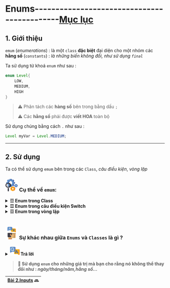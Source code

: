 # Enums--------------------------------------------[Mục lục](https://github.com/Zenfection/Java)

## 1. Giới thiệu

`emum` (*enumerations*) : là một `class` **đặc biệt** đại diện cho một nhóm các **hằng số** (`constants`) : *là những biến không đổi, như sử dụng `final`*

Ta sử dụng từ khoá `enum` như sau : 

```java
enum Level{
    LOW,
    MEDIUM,
    HIGH
}
```

> ⚠️ Phân tách các **hàng số** bên trong bằng dấu `;`
> 
> ⚠️ Các **hằng số** phải được **viết HOA** toàn bộ

Sử dụng chúng bằng cách `.` như sau : 

```java
Level myVar = Level.MEDIUM;
```

---

## 2. Sử dụng

Ta có thể sử dụng `emum` bên trong các `Class`, *câu điều kiện*, *vòng lặp* 

### ![ithubusercontent.com/Zenfection/Image/master/2021/02/02-11-21-10-Assignment.png](https://raw.githubusercontent.com/Zenfection/Image/master/2021/02/02-11-05-59-Know%20How.png) Cụ thể về `emum`:

<details>
<summary><b>☲ Enum trong Class</b></summary>

<br>

Bạn có thể sử dụng `enum` bên trong một `class` như sau : 

```java
public Main{
    enum HocLuc{
        YEU,
        TRUNGBINH,
        GIOI
    }

    public static void main(String[] args){
        Level xepLoai = HocLuc.TRUNGBINH;
        System.out.println(xepLoai);
    }
}
// output : TRUNGBINH
```

</details>

<details>
<summary><b>☲ Enum trong câu điều kiện Switch</b></summary>

<br>

`Enum` thường được sử dụng trong câu điều kiện `Switch` để kiểm tra giá trị tương đương, như sau: 

```java
enum HocLuc{
    YEU,
    TRUNGBINH,
    GIOI
}

public Main{
    public static void main(String[] args){
        Level xepLoai = HocLuc.TRUNGBINH;

        switch(xepLoai){
            case YEU:
                System.out.println("Xếp loại yếu");
                break;
            case TRUNGBINH:
                System.out.println("Xếp loại trung bình");
                break;
            case GIOI:
                System.out.println("Xếp loại giỏi");
                break;
        }
    }
}
// output : Xếp loại trung bình
```

</details>

<details>
<summary><b>☲ Enum trong vòng lặp</b></summary>

<br>

`enum` có phương thức `values()`, nó sẽ trả về mạng các hằng số `enum`, như sau : 

```java
public class Demo{
    enum HocLuc{
        YEU,
        TRUNGBINH,
        GIOI
    }
    public static void main(String[] args) {
        for (HocLuc xepLoai : HocLuc.values()) {
            System.out.println(xepLoai);
        }
    }
}
/* YEU
   TRUNGBINH
   GIOI      */
```

> 💡 Có thể dùng vòng lặp trên để duyệt ra các hằng số trong `enum` 

</details>

<br>

### ![Language Learningpng](https://raw.githubusercontent.com/Zenfection/Image/master/2021/02/02-14-14-12-Language%20Learning.png) Sự khác nhau giữa `Enums` và `Classes` là gì ?

<details>
<summary><b><img src="https://raw.githubusercontent.com/Zenfection/Image/master/2021/02/01-13-25-05-Questions%20And%20Answers.png"> Trả lời</summary>

<br>

- `enum` và `class` đều có thể chứa các `attributes` và `methods`. Nhưng sự khác nhau giữ chúng nằm ở `enum` là `public`, `static`, `final` (*không thể thay đổi*).

- `enum` không thể tạo `Object` và nó không thể `extends` cho các `class` khác. (*nhưng nó có thể `implement` cho interface*).

</details>

> 🚀 Sử dụng `enum` cho những giá trị mà bạn cho rằng nó không thể thay đổi như : *ngày/tháng/năm,hằng số...*



| [Bài 2.Inputs](https://github.com/Zenfection/Java/blob/master/Java%20Advaced/2.Inputs.md) 🔜 |
| -------------------------------------------------------------------------------------------- |